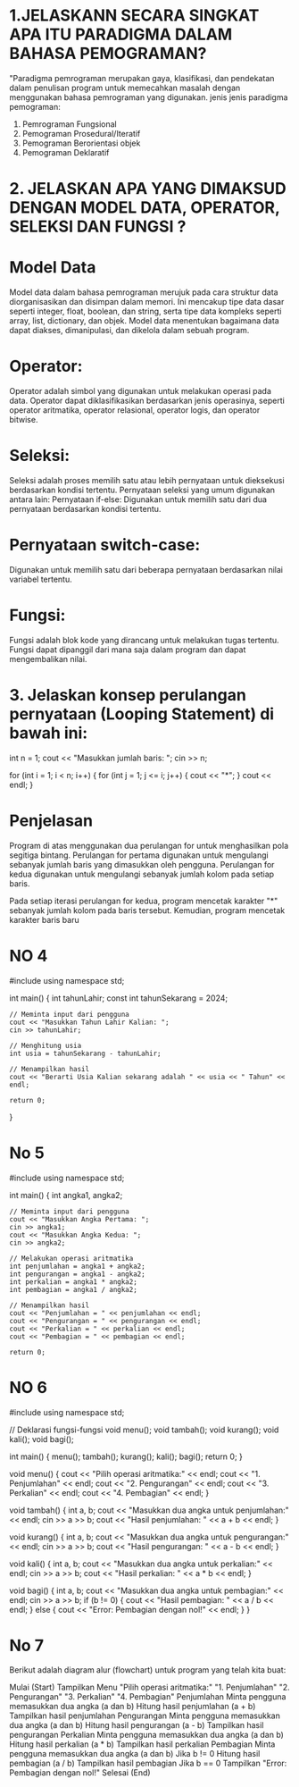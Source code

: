 # 1.JELASKANN SECARA SINGKAT APA ITU PARADIGMA DALAM BAHASA PEMOGRAMAN?
"Paradigma pemrograman merupakan gaya, klasifikasi, dan pendekatan dalam penulisan program untuk memecahkan masalah dengan menggunakan bahasa pemrograman yang digunakan.
jenis jenis paradigma pemograman:
1. Pemrograman Fungsional
2. Pemograman Prosedural/Iteratif
3. Pemograman Berorientasi objek
4. Pemograman Deklaratif
# 2. JELASKAN APA YANG DIMAKSUD DENGAN MODEL DATA, OPERATOR, SELEKSI DAN FUNGSI ?
# Model Data
Model data dalam bahasa pemrograman merujuk pada cara struktur data diorganisasikan dan disimpan dalam memori. Ini mencakup tipe data dasar seperti integer, float, boolean, dan string, serta tipe data kompleks seperti array, list, dictionary, dan objek. Model data menentukan bagaimana data dapat diakses, dimanipulasi, dan dikelola dalam sebuah
program. 
# Operator: 
Operator adalah simbol yang digunakan untuk melakukan operasi pada data. Operator dapat diklasifikasikan berdasarkan jenis operasinya, seperti operator aritmatika, operator relasional, operator logis, dan operator bitwise.
# Seleksi:
Seleksi adalah proses memilih satu atau lebih pernyataan untuk dieksekusi berdasarkan kondisi tertentu. Pernyataan seleksi yang umum digunakan antara lain:
Pernyataan if-else: Digunakan untuk memilih satu dari dua pernyataan berdasarkan kondisi tertentu.
# Pernyataan switch-case: 
Digunakan untuk memilih satu dari beberapa pernyataan berdasarkan nilai variabel tertentu.
# Fungsi:
Fungsi adalah blok kode yang dirancang untuk melakukan tugas tertentu. Fungsi dapat dipanggil dari mana saja dalam program dan dapat mengembalikan nilai.
# 3. Jelaskan konsep perulangan pernyataan (Looping Statement) di bawah ini:
int n = 1;
cout << "Masukkan jumlah baris: ";
cin >> n;

for (int i = 1; i < n; i++) {
    for (int j = 1; j <= i; j++) {
        cout << "*";
    }
    cout << endl;
}

# Penjelasan
Program di atas menggunakan dua perulangan for untuk menghasilkan pola segitiga bintang. Perulangan for pertama digunakan untuk mengulangi sebanyak jumlah baris yang dimasukkan oleh pengguna. Perulangan for kedua digunakan untuk mengulangi sebanyak jumlah kolom pada setiap baris.

Pada setiap iterasi perulangan for kedua, program mencetak karakter "*" sebanyak jumlah kolom pada baris tersebut. Kemudian, program mencetak karakter baris baru 
# NO 4
#include <iostream>
using namespace std;

int main() {
    int tahunLahir;
    const int tahunSekarang = 2024;

    // Meminta input dari pengguna
    cout << "Masukkan Tahun Lahir Kalian: ";
    cin >> tahunLahir;

    // Menghitung usia
    int usia = tahunSekarang - tahunLahir;

    // Menampilkan hasil
    cout << "Berarti Usia Kalian sekarang adalah " << usia << " Tahun" << endl;

    return 0;
}



# No 5
#include <iostream>
using namespace std;

int main() {
    int angka1, angka2;

    // Meminta input dari pengguna
    cout << "Masukkan Angka Pertama: ";
    cin >> angka1;
    cout << "Masukkan Angka Kedua: ";
    cin >> angka2;

    // Melakukan operasi aritmatika
    int penjumlahan = angka1 + angka2;
    int pengurangan = angka1 - angka2;
    int perkalian = angka1 * angka2;
    int pembagian = angka1 / angka2;

    // Menampilkan hasil
    cout << "Penjumlahan = " << penjumlahan << endl;
    cout << "Pengurangan = " << pengurangan << endl;
    cout << "Perkalian = " << perkalian << endl;
    cout << "Pembagian = " << pembagian << endl;

    return 0;

# NO 6
#include <iostream>
using namespace std;

// Deklarasi fungsi-fungsi
void menu();
void tambah();
void kurang();
void kali();
void bagi();

int main() {
    menu();
    tambah();
    kurang();
    kali();
    bagi();
    return 0;
}

void menu() {
    cout << "Pilih operasi aritmatika:" << endl;
    cout << "1. Penjumlahan" << endl;
    cout << "2. Pengurangan" << endl;
    cout << "3. Perkalian" << endl;
    cout << "4. Pembagian" << endl;
}

void tambah() {
    int a, b;
    cout << "Masukkan dua angka untuk penjumlahan:" << endl;
    cin >> a >> b;
    cout << "Hasil penjumlahan: " << a + b << endl;
}

void kurang() {
    int a, b;
    cout << "Masukkan dua angka untuk pengurangan:" << endl;
    cin >> a >> b;
    cout << "Hasil pengurangan: " << a - b << endl;
}

void kali() {
    int a, b;
    cout << "Masukkan dua angka untuk perkalian:" << endl;
    cin >> a >> b;
    cout << "Hasil perkalian: " << a * b << endl;
}

void bagi() {
    int a, b;
    cout << "Masukkan dua angka untuk pembagian:" << endl;
    cin >> a >> b;
    if (b != 0) {
        cout << "Hasil pembagian: " << a / b << endl;
    } else {
        cout << "Error: Pembagian dengan nol!" << endl;
    }
}

# No 7

Berikut adalah diagram alur (flowchart) untuk program yang telah kita buat:

Mulai (Start)
Tampilkan Menu
"Pilih operasi aritmatika:"
"1. Penjumlahan"
"2. Pengurangan"
"3. Perkalian"
"4. Pembagian"
Penjumlahan
Minta pengguna memasukkan dua angka (a dan b)
Hitung hasil penjumlahan (a + b)
Tampilkan hasil penjumlahan
Pengurangan
Minta pengguna memasukkan dua angka (a dan b)
Hitung hasil pengurangan (a - b)
Tampilkan hasil pengurangan
Perkalian
Minta pengguna memasukkan dua angka (a dan b)
Hitung hasil perkalian (a * b)
Tampilkan hasil perkalian
Pembagian
Minta pengguna memasukkan dua angka (a dan b)
Jika b != 0
Hitung hasil pembagian (a / b)
Tampilkan hasil pembagian
Jika b == 0
Tampilkan "Error: Pembagian dengan nol!"
Selesai (End)